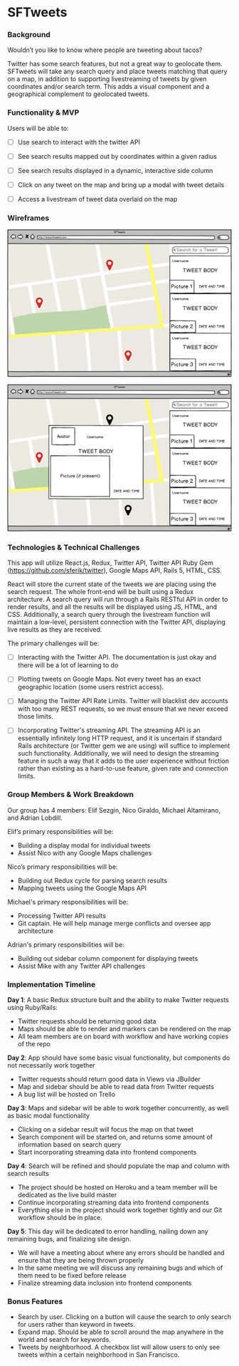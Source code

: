 # SFTweets

### Background

Wouldn’t you like to know where people are tweeting about tacos?

Twitter has some search features, but not a great way to geolocate them. SFTweets will take any search query and place tweets matching that query on a map, in addition to supporting livestreaming of tweets by given coordinates and/or search term. This adds a visual component and a geographical complement to geolocated tweets.


### Functionality & MVP

Users will be able to:

- [ ] Use search to interact with the twitter API
- [ ] See search results mapped out by coordinates within a given radius
- [ ] See search results displayed in a dynamic, interactive side column
- [ ] Click on any tweet on the map and bring up a modal with tweet details
- [ ] Access a livestream of tweet data overlaid on the map


### Wireframes

![frame1](MainPage.png)

![frame2](TweetShowModal.png)

### Technologies & Technical Challenges

This app will utilize React.js, Redux, Twitter API, Twitter API Ruby Gem (https://github.com/sferik/twitter), Google Maps API, Rails 5, HTML, CSS.

React will store the current state of the tweets we are placing using the search request. The whole front-end will be built using a Redux architecture. A search query will run through a Rails RESTful API in order to render results, and all the results will be displayed using JS, HTML, and CSS. Additionally, a search query through the livestream function will maintain a low-level, persistent connection with the Twitter API, displaying live results as they are received.

The primary challenges will be:

- [ ] Interacting with the Twitter API. The documentation is just okay and there will be a lot of learning to do
- [ ] Plotting tweets on Google Maps. Not every tweet has an exact geographic location (some users restrict access).
- [ ] Managing the Twitter API Rate Limits. Twitter will blacklist dev accounts with too many REST requests, so we must ensure that we never exceed those limits.
- [ ] Incorporating Twitter's streaming API. The streaming API is an essentially infinitely long HTTP request, and it is uncertain if standard Rails architecture (or Twitter gem we are using) will suffice to implement such functionality. Additionally, we will need to design the streaming feature in such a way that it adds to the user experience without friction rather than existing as a hard-to-use feature, given rate and connection limits.


### Group Members & Work Breakdown

Our group has 4 members: Elif Sezgin, Nico Giraldo, Michael Altamirano, and Adrian Lobdill.


Elif’s primary responsibilities will be:

- Building a display modal for individual tweets
-  Assist Nico with any Google Maps challenges


Nico’s primary responsibilities will be:

- Building out Redux cycle for parsing search results
- Mapping tweets using the Google Maps API


Michael's primary responsibilities will be:

- Processing Twitter API results
- Git captain. He will help manage merge conflicts and oversee app architecture


Adrian's primary responsibilities will be:

- Building out sidebar column component for displaying tweets
- Assist Mike with any Twitter API challenges


### Implementation Timeline

**Day 1**: A basic Redux structure built and the ability to make Twitter requests using Ruby/Rails:

- Twitter requests should be returning good data
- Maps should be able to render and markers can be rendered on the map
- All team members are on board with workflow and have working copies of the repo

**Day 2**: App should have some basic visual functionality, but components do not necessarily work together

- Twitter requests should return good data in Views via JBuilder
- Map and sidebar should be able to read data from Twitter requests
- A bug list will be hosted on Trello

**Day 3**: Maps and sidebar will be able to work together concurrently, as well as basic modal functionality

- Clicking on a sidebar result will focus the map on that tweet
- Search component will be started on, and returns some amount of information based on search query
- Start incorporating streaming data into frontend components

**Day 4**: Search will be refined and should populate the map and column with search results

- The project should be hosted on Heroku and a team member will be dedicated as the live build master
- Continue incorporating streaming data into frontend components
- Everything else in the project should work together tightly and our Git workflow should be in place.

**Day 5**: This day will be dedicated to error handling, nailing down any remaining bugs, and finalizing site design.

- We will have a meeting about where any errors should be handled and ensure that they are being thrown properly
- In the same meeting we will discuss any remaining bugs and which of them need to be fixed before release
- Finalize streaming data inclusion into frontend components

### Bonus Features

- Search by user. Clicking on a button will cause the search to only search for users rather than keyword in tweets.
- Expand map. Should be able to scroll around the map anywhere in the world and search for keywords.
- Tweets by neighborhood. A checkbox list will allow users to only see tweets within a certain neighborhood in San Francisco.
